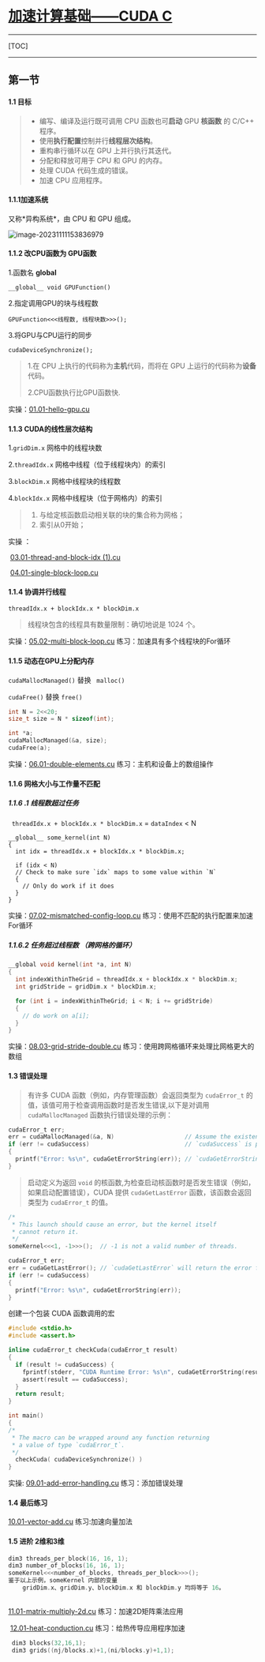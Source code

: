 # [加速计算基础——CUDA C](https://learn.next.courses.nvidia.com/courses/course-v1:DLI+C-AC-01+V1-ZH/course/#block-v1:DLI+C-AC-01+V1-ZH+type@chapter+block@85f2a3ac16a0476685257996b84001ad)

---

[TOC]

----

## 第一节

#### **1.1 目标**

> - 编写、编译及运行既可调用 CPU 函数也可**启动** GPU **核函数** 的 C/C++ 程序。
> - 使用**执行配置**控制并行**线程层次结构**。
> - 重构串行循环以在 GPU 上并行执行其迭代。
> - 分配和释放可用于 CPU 和 GPU 的内存。
> - 处理 CUDA 代码生成的错误。
> - 加速 CPU 应用程序。



#### 1.1.1加速系统

又称\*异构系统\*，由 CPU 和 GPU 组成。

![image-20231111153836979](D:\My-Study-App\CUDA\CUDA-pictures\image-20231111153836979.png)



#### 1.1.2 改CPU函数为 GPU函数

1.函数名   __global__

```
__global__ void GPUFunction()
```

2.指定调用GPU的块与线程数

```
GPUFunction<<<线程数, 线程块数>>>();
```

3.将GPU与CPU运行的同步

```
cudaDeviceSynchronize();
```

> 1.在 CPU 上执行的代码称为**主机**代码，而将在 GPU 上运行的代码称为**设备**代码。
>
> 2.CPU函数执行比GPU函数快.

实操：[01.01-hello-gpu.cu](https://github.com/xxxlm-1/CUDA/blob/main/chapter_one/01.01-hello-gpu.cu)



#### 1.1.3 CUDA的线性层次结构

1.`gridDim.x`		网格中的线程块数

2.`threadIdx.x`	 网格中线程（位于线程块内）的索引 

3.`blockDim.x`		网格中线程块的线程数

 4.`blockIdx.x`		网格中线程块（位于网格内）的索引

> 1. 与给定核函数启动相关联的块的集合称为网格；
> 2. 索引从0开始；

实操 ：

​		[03.01-thread-and-block-idx (1).cu](https://github.com/xxxlm-1/CUDA/blob/main/chapter_one/03.01-thread-and-block-idx%20(1).cu)

​		[04.01-single-block-loop.cu](https://github.com/xxxlm-1/CUDA/blob/main/chapter_one/04.01-single-block-loop.cu)



#### 1.1.4 协调并行线程

 `threadIdx.x + blockIdx.x * blockDim.x`

> 线程块包含的线程具有数量限制：确切地说是 1024 个。

实操：[05.02-multi-block-loop.cu](https://github.com/xxxlm-1/CUDA/blob/main/chapter_one/05.02-multi-block-loop.cu)  练习：加速具有多个线程块的For循环



#### 1.1.5 动态在GPU上分配内存

`cudaMallocManaged()`  替换  ` malloc()`

`cudaFree()`  替换   `free()`

```c
int N = 2<<20;
size_t size = N * sizeof(int);

int *a;
cudaMallocManaged(&a, size);
cudaFree(a);
```

实操：[06.01-double-elements.cu](https://github.com/xxxlm-1/CUDA/blob/main/chapter_one/06.01-double-elements.cu)   练习：主机和设备上的数组操作



#### 1.1.6 网格大小与工作量不匹配

##### 1.1.6 .1 线程数超过任务

` threadIdx.x + blockIdx.x * blockDim.x` = `dataIndex` < N

```
__global__ some_kernel(int N)
{
  int idx = threadIdx.x + blockIdx.x * blockDim.x;

  if (idx < N) 
  // Check to make sure `idx` maps to some value within `N`
  {
    // Only do work if it does
  }
}
```

实操：[07.02-mismatched-config-loop.cu](https://github.com/xxxlm-1/CUDA/blob/main/chapter_one/07.02-mismatched-config-loop.cu) 练习：使用不匹配的执行配置来加速For循环



##### 1.1.6.2  任务超过线程数  （跨网格的循环）

```c
__global void kernel(int *a, int N)
{
  int indexWithinTheGrid = threadIdx.x + blockIdx.x * blockDim.x;
  int gridStride = gridDim.x * blockDim.x;

  for (int i = indexWithinTheGrid; i < N; i += gridStride)
  {
    // do work on a[i];
  }
}
```



实操：[08.03-grid-stride-double.cu](https://github.com/xxxlm-1/CUDA/blob/main/chapter_one/08.03-grid-stride-double.cu)   练习：使用跨网格循环来处理比网格更大的数组



#### 1.3 错误处理

> 有许多 CUDA 函数（例如，内存管理函数）会返回类型为 `cudaError_t` 的值，该值可用于检查调用函数时是否发生错误,以下是对调用 `cudaMallocManaged` 函数执行错误处理的示例：

```c
cudaError_t err;
err = cudaMallocManaged(&a, N)                    // Assume the existence of `a` and `N`.
if (err != cudaSuccess)                           // `cudaSuccess` is provided by CUDA.
{
  printf("Error: %s\n", cudaGetErrorString(err)); // `cudaGetErrorString` is provided by CUDA.
}
```

> 启动定义为返回 `void` 的核函数,为检查启动核函数时是否发生错误（例如，如果启动配置错误），CUDA 提供 `cudaGetLastError` 函数，该函数会返回类型为 `cudaError_t` 的值。

```c
/*
 * This launch should cause an error, but the kernel itself
 * cannot return it.
 */
someKernel<<<1, -1>>>();  // -1 is not a valid number of threads.

cudaError_t err;
err = cudaGetLastError(); // `cudaGetLastError` will return the error from above.
if (err != cudaSuccess)
{
  printf("Error: %s\n", cudaGetErrorString(err));
}
```

创建一个包装 CUDA 函数调用的宏

```c
#include <stdio.h>
#include <assert.h>

inline cudaError_t checkCuda(cudaError_t result)
{
  if (result != cudaSuccess) {
    fprintf(stderr, "CUDA Runtime Error: %s\n", cudaGetErrorString(result));
    assert(result == cudaSuccess);
  }
  return result;
}

int main()
{
/*
 * The macro can be wrapped around any function returning
 * a value of type `cudaError_t`.
 */
  checkCuda( cudaDeviceSynchronize() )
}
```

实操: [09.01-add-error-handling.cu](https://github.com/xxxlm-1/CUDA/blob/main/chapter_one/09.01-add-error-handling.cu)	练习：添加错误处理



#### 1.4 最后练习 

[10.01-vector-add.cu](https://github.com/xxxlm-1/CUDA/blob/main/chapter_one/10.01-vector-add.cu)   练习:加速向量加法 



#### 1.5 进阶 2维和3维

```c
dim3 threads_per_block(16, 16, 1);
dim3 number_of_blocks(16, 16, 1);
someKernel<<<number_of_blocks, threads_per_block>>>();
鉴于以上示例，someKernel 内部的变量 
    gridDim.x、gridDim.y、blockDim.x 和 blockDim.y 均将等于 16。
    
```

   [11.01-matrix-multiply-2d.cu](https://github.com/xxxlm-1/CUDA/blob/main/chapter_one/11.01-matrix-multiply-2d.cu) 练习：加速2D矩阵乘法应用

​	[12.01-heat-conduction.cu](https://github.com/xxxlm-1/CUDA/blob/main/chapter_one/12.01-heat-conduction.cu)    练习：给热传导应用程序加速

```c
 dim3 blocks(32,16,1);
 dim3 grids((nj/blocks.x)+1,(ni/blocks.y)+1,1);
```

